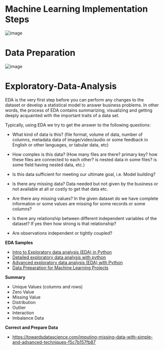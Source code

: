 # Machine Learning Implementation Steps

![image](https://user-images.githubusercontent.com/117054438/201808559-5bbcd39d-41f9-41eb-b892-af9ccacf2622.png)

# Data Preparation

![image](https://user-images.githubusercontent.com/117054438/201810096-1cf85562-dac2-4bab-b83f-e3aa1f972830.png)

# Exploratory-Data-Analysis
EDA is the very first step before you can perform any changes to the dataset or develop a statistical model to answer business problems. In other words, the process of EDA contains summarizing, visualizing and getting deeply acquainted with the important traits of a data set.

Typically, using EDA we try to get the answer to the following questions:

- What kind of data is this? (file format, volume of data, number of columns, metadata data of image/video/audio or some feedback in English or other languages, or tabular data, etc)

- How complex is this data? (How many files are there? primary key? how these files are connected to each other? is nested data in some files? is some field having nested data, etc.)

- Is this data sufficient for meeting our ultimate goal, i.e. Model building?

- Is there any missing data? Data needed but not given by the business or not available at all or costly to get that data etc.

- Are there any missing values? In the given dataset do we have complete information or some values are missing for some records or some columns?

- Is there any relationship between different independent variables of the dataset? If yes then how strong is that relationship?

- Are observations independent or tightly coupled?


**EDA Samples**
- [Intro to Exploratory data analysis (EDA) in Python](https://www.kaggle.com/code/imoore/intro-to-exploratory-data-analysis-eda-in-python)
- [Detailed exploratory data analysis with python](https://www.kaggle.com/code/ekami66/detailed-exploratory-data-analysis-with-python)
- [Advanced exploratory data analysis (EDA) with Python](https://medium.com/epfl-extension-school/advanced-exploratory-data-analysis-eda-with-python-536fa83c578a)
- [Data Preparation for Machine Learning Projects](https://www.projectpro.io/article/data-preparation-for-machine-learning/595)

**Summary**
- Unique Values (columns and rows)
- Zero Value
- Missing Value
- Distribution
- Outlier
- Interaction
- Imbalance Data

**Correct and Prepare Data**
- https://towardsdatascience.com/imputing-missing-data-with-simple-and-advanced-techniques-f5c7b157fb87
